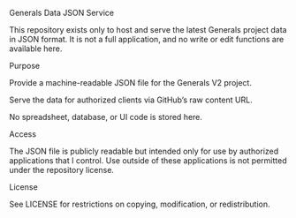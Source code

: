 Generals Data JSON Service

This repository exists only to host and serve the latest Generals project data in JSON format.
It is not a full application, and no write or edit functions are available here.

Purpose

Provide a machine-readable JSON file for the Generals V2 project.

Serve the data for authorized clients via GitHub’s raw content URL.

No spreadsheet, database, or UI code is stored here.

Access

The JSON file is publicly readable but intended only for use by authorized applications that I control.
Use outside of these applications is not permitted under the repository license.

License

See LICENSE for restrictions on copying, modification, or redistribution.
